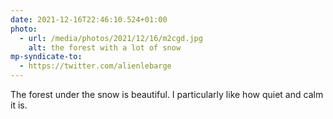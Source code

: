 ```yaml
---
date: 2021-12-16T22:46:10.524+01:00
photo:
  - url: /media/photos/2021/12/16/m2cgd.jpg
    alt: the forest with a lot of snow
mp-syndicate-to:
  - https://twitter.com/alienlebarge
---
```

The forest under the snow is beautiful. I particularly like how quiet and calm it is.

